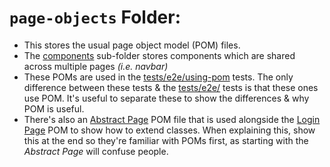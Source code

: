 # `page-objects` Folder:

- This stores the usual page object model (POM) files.
- The [components](page-objects/components) sub-folder stores components which are shared across multiple pages _(i.e. navbar)_
- These POMs are used in the [tests/e2e/using-pom](tests/e2e/using-pom) tests. The only difference between these tests & the [tests/e2e/](tests/e2e/) tests is that these ones use POM. It's useful to separate these to show the differences & why POM is useful.
- There's also an [Abstract Page](page-objects/AbstractPage.ts) POM file that is used alongside the [Login Page](page-objects/LoginPage.ts) POM to show how to extend classes. When explaining this, show this at the end so they're familiar with POMs first, as starting with the _Abstract Page_ will confuse people.
